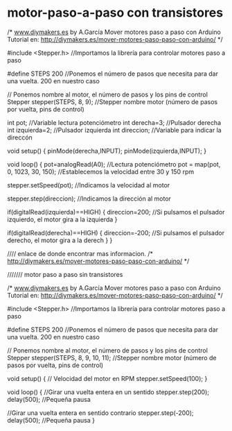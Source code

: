 # motor-paso-a-paso con transistores
/*
  www.diymakers.es
  by A.García
  Mover motores paso a paso con Arduino
  Tutorial en: http://diymakers.es/mover-motores-paso-paso-con-arduino/
*/
 
#include <Stepper.h> //Importamos la librería para controlar motores paso a paso
 
#define STEPS 200 //Ponemos el número de pasos que necesita para dar una vuelta. 200 en nuestro caso
 
// Ponemos nombre al motor, el número de pasos y los pins de control
Stepper stepper(STEPS, 8, 9); //Stepper nombre motor (número de pasos por vuelta, pins de control)
 
int pot;  //Variable lectura potenciómetro
int derecha=3;  //Pulsador derecha
int izquierda=2;  //Pulsador izquierda
int direccion;  //Variable para indicar la direccón
 
void setup()
{
  pinMode(derecha,INPUT);
  pinMode(izquierda,INPUT);
}
 
void loop()
{
  pot=analogRead(A0); //Lectura potenciómetro
  pot = map(pot, 0, 1023, 30, 150); //Establecemos la velocidad entre 30 y 150 rpm
 
  stepper.setSpeed(pot); //Indicamos la velocidad al motor
 
  stepper.step(direccion); //Indicamos la dirección al motor
 
  if(digitalRead(izquierda)==HIGH)
  {
     direccion=200;  //Si pulsamos el pulsador izquierdo, el motor gira a la izquierda
  }
 
  if(digitalRead(derecha)==HIGH)
  {
     direccion=-200;  //Si pulsamos el pulsador derecho, el motor gira a la derech
  }
}





//// enlace de donde encontrar mas informacion.
/*
http://diymakers.es/mover-motores-paso-paso-con-arduino/
*/




/////// motor paso a paso sin transistores


/*
  www.diymakers.es
  by A.García
  Mover motores paso a paso con Arduino
  Tutorial en: http://diymakers.es/mover-motores-paso-paso-con-arduino/
*/
 
#include <Stepper.h> //Importamos la librería para controlar motores paso a paso
 
#define STEPS 200 //Ponemos el número de pasos que necesita para dar una vuelta. 200 en nuestro caso
 
// Ponemos nombre al motor, el número de pasos y los pins de control
Stepper stepper(STEPS, 8, 9, 10, 11); //Stepper nombre motor (número de pasos por vuelta, pins de control)
 
void setup()
{
  // Velocidad del motor en RPM
  stepper.setSpeed(100);
}
 
void loop()
{
  //Girar una vuelta entera en un sentido
  stepper.step(200);
  delay(500); //Pequeña pausa
 
  //Girar una vuelta entera en sentido contrario
  stepper.step(-200);
  delay(500); //Pequeña pausa
}
